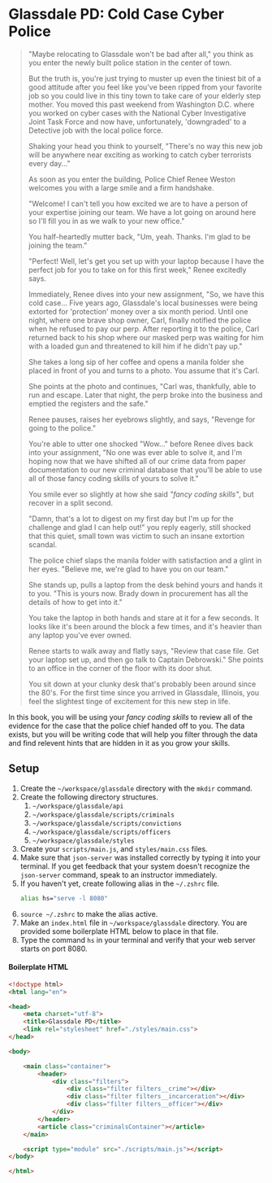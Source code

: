 # Glassdale PD: Cold Case Cyber Police

>"Maybe relocating to Glassdale won't be bad after all," you think as you enter the newly built police station in the center of town.
>
>But the truth is, you're just trying to muster up even the tiniest bit of a good attitude after you feel like you've been ripped from your favorite job so you could live in this tiny town to take care of your elderly step mother. You moved this past weekend from Washington D.C. where you worked on cyber cases with the National Cyber Investigative Joint Task Force and now have, unfortunately, 'downgraded' to a Detective job with the local police force.
>
>Shaking your head you think to yourself, "There's no way this new job will be anywhere near exciting as working to catch cyber terrorists every day..."
>
>As soon as you enter the building, Police Chief Renee Weston welcomes you with a large smile and a firm handshake.
>
>"Welcome! I can't tell you how excited we are to have a person of your expertise joining our team. We have a lot going on around here so I'll fill you in as we walk to your new office."
>
>You half-heartedly mutter back, "Um, yeah. Thanks. I'm glad to be joining the team."
>
> "Perfect! Well, let's get you set up with your laptop because I have the perfect job for you to take on for this first week," Renee excitedly says.
>
> Immediately, Renee dives into your new assignment, "So, we have this cold case... Five years ago, Glassdale's local businesses were being extorted for 'protection' money over a six month period. Until one night, where one brave shop owner, Carl, finally notified the police when he refused to pay our perp. After reporting it to the police,  Carl returned back to his shop where our masked perp was waiting for him with a loaded gun and threatened to kill him if he didn't pay up."
>
> She takes a long sip of her coffee and opens a manila folder she placed in front of you and turns to a photo. You assume that it's Carl.
>
>  She points at the photo and continues, "Carl was, thankfully, able to run and escape. Later that night, the perp broke into the business and emptied the registers and the safe."
>
> Renee pauses, raises her eyebrows slightly, and says, "Revenge for going to the police."
>
> You're able to utter one shocked "Wow..." before Renee dives back into your assignment, "No one was ever able to solve it, and I'm hoping now that we have shifted all of our crime data from paper documentation to our new criminal database that you'll be able to use all of those fancy coding skills of yours to solve it."
>
> You smile ever so slightly at how she said _"fancy coding skills"_, but recover in a split second.
>
> "Damn, that's a lot to digest on my first day but I'm up for the challenge and glad I can help out!" you reply eagerly, still shocked that this quiet, small town was victim to such an insane extortion scandal.
>
> The police chief slaps the manila folder with satisfaction and a glint in her eyes. "Believe me, we're glad to have you on our team."
>
> She stands up, pulls a laptop from the desk behind yours and hands it to you. "This is yours now. Brady down in procurement has all the details of how to get into it."
>
> You take the laptop in both hands and stare at it for a few seconds. It looks like it's been around the block a few times, and it's heavier than any laptop you've ever owned.
>
> Renee starts to walk away and flatly says, "Review that case file. Get your laptop set up, and then go talk to Captain Debrowski." She points to an office in the corner of the floor with its door shut.
>
> You sit down at your clunky desk that's probably been around since the 80's. For the first time since you arrived in Glassdale, Illinois, you feel the slightest tinge of excitement for this new step in life.

In this book, you will be using your _fancy coding skills_ to review all of the evidence for the case that the police chief handed off to you. The data exists, but you will be writing code that will help you filter through the data and find relevent hints that are hidden in it as you grow your skills.

## Setup

1. Create the `~/workspace/glassdale` directory with the `mkdir` command.
1. Create the following directory structures.
    1. `~/workspace/glassdale/api`
    1. `~/workspace/glassdale/scripts/criminals`
    1. `~/workspace/glassdale/scripts/convictions`
    1. `~/workspace/glassdale/scripts/officers`
    1. `~/workspace/glassdale/styles`
1. Create your `scripts/main.js`, and `styles/main.css` files.
1. Make sure that `json-server` was installed correctly by typing it into your terminal. If you get feedback that your system doesn't recognize the `json-server` command, speak to an instructor immediately.
1. If you haven't yet, create following alias in the `~/.zshrc` file.
    ```sh
    alias hs="serve -l 8080"
    ```
1. `source ~/.zshrc` to make the alias active.
1. Make an `index.html` file in `~/workspace/glassdale` directory. You are provided some boilerplate HTML below to place in that file.
1. Type the command `hs` in your terminal and verify that your web server starts on port 8080.

#### Boilerplate HTML

```html
<!doctype html>
<html lang="en">

<head>
    <meta charset="utf-8">
    <title>Glassdale PD</title>
    <link rel="stylesheet" href="./styles/main.css">
</head>

<body>

    <main class="container">
        <header>
            <div class="filters">
                <div class="filter filters__crime"></div>
                <div class="filter filters__incarceration"></div>
                <div class="filter filters__officer"></div>
            </div>
        </header>
        <article class="criminalsContainer"></article>
    </main>

    <script type="module" src="./scripts/main.js"></script>
</body>

</html>
```